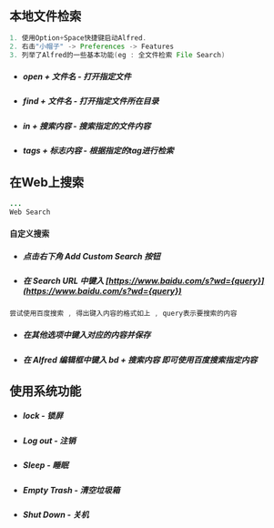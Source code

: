 ## 本地文件检索

```java
1. 使用Option+Space快捷键启动Alfred.
2. 右击"小帽子" -> Preferences -> Features
3. 列举了Alfred的一些基本功能(eg : 全文件检索 File Search)
```

* ##### open + 文件名 - 打开指定文件
* ##### find  + 文件名 - 打开指定文件所在目录
* ##### in + 搜索内容 - 搜索指定的文件内容
* ##### tags + 标志内容 - 根据指定的tag进行检索

## 在Web上搜索

```java
...
Web Search
```

#### 自定义搜索

* ##### 点击右下角 Add Custom Search 按钮
* ##### 在 Search URL 中键入 [https://www.baidu.com/s?wd={query}](https://www.baidu.com/s?wd={query})

```java
尝试使用百度搜索 , 得出键入内容的格式如上 , query表示要搜索的内容
```

* ##### 在其他选项中键入对应的内容并保存
* ##### 在 Alfred 编辑框中键入 bd + 搜索内容 即可使用百度搜索指定内容

## 使用系统功能

* ##### lock - 锁屏
* ##### Log out - 注销
* ##### Sleep - 睡眠
* ##### Empty Trash - 清空垃圾箱
* ##### Shut Down - 关机

##### 



